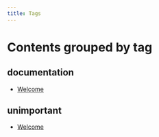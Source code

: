 ```yaml
---
title: Tags
---
```


# Contents grouped by tag



## <span class="tag">documentation</span>

  * [Welcome](index.md)

 


## <span class="tag">unimportant</span>

  * [Welcome](index.md)

 
